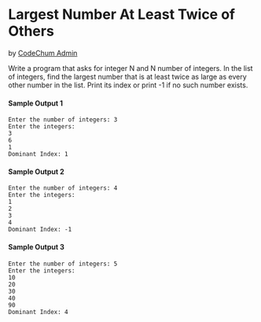 # Largest Number At Least Twice of Others
by <u>CodeChum Admin</u>

Write a program that asks for integer N and N number of integers. In the list of integers, find the largest number that is at least twice as large as every other number in the list. Print its index or print -1 if no such number exists.
#### Sample Output 1
```
Enter the number of integers: 3
Enter the integers:
3
6
1
Dominant Index: 1
```
#### Sample Output 2
```
Enter the number of integers: 4
Enter the integers:
1
2
3
4
Dominant Index: -1
```
#### Sample Output 3
```
Enter the number of integers: 5
Enter the integers:
10
20
30
40
90
Dominant Index: 4
```
